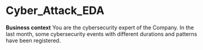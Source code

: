 # Cyber_Attack_EDA
**Business context** You are the cybersecurity expert of the Company.  In the last month, some cybersecurity events with different durations and patterns have been registered.
